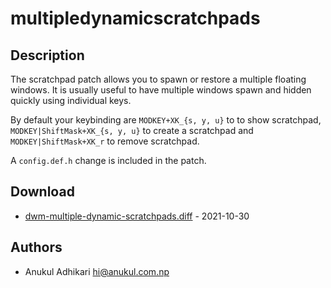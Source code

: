 multipledynamicscratchpads
==========================

Description
-----------
The scratchpad patch allows you to spawn or restore a multiple floating windows.
It is usually useful to have multiple windows spawn and hidden quickly using individual keys.

By default your keybinding are `MODKEY+XK_{s, y, u}` to to show scratchpad,
`MODKEY|ShiftMask+XK_{s, y, u}` to create a scratchpad and
`MODKEY|ShiftMask+XK_r` to remove scratchpad.

A `config.def.h` change is included in the patch.

Download
--------
* [dwm-multiple-dynamic-scratchpads.diff](dwm-multiple-dynamic-scratchpads.diff) - 2021-10-30

Authors
-------
* Anukul Adhikari <hi@anukul.com.np>
